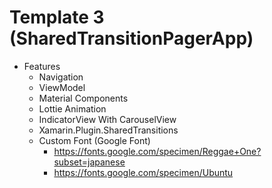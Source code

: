 # Template 3 (SharedTransitionPagerApp)

- Features
  - Navigation
  - ViewModel 
  - Material Components
  - Lottie Animation
  - IndicatorView With CarouselView
  - Xamarin.Plugin.SharedTransitions
  - Custom Font (Google Font)
    - https://fonts.google.com/specimen/Reggae+One?subset=japanese
    - https://fonts.google.com/specimen/Ubuntu 
